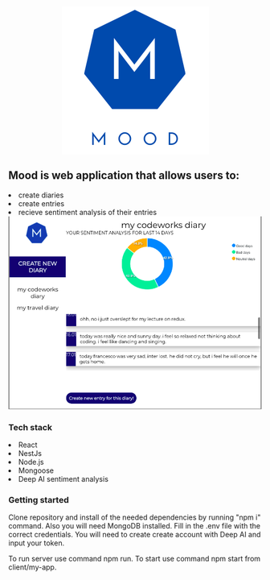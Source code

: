 <p align="center">
<img align=center src="https://github.com/AlexandraDonchenko/Mood/blob/main/client/my-app/src/resources/Alwina%20Boutique%20(1).png">
</p>

## Mood is web application that allows users to: 
<li> create diaries </li>
<li> create entries </li>
<li> recieve sentiment analysis of their entries </li>


<img src='https://github.com/AlexandraDonchenko/Mood/blob/main/Screen%20Shot%202021-02-16%20at%2014.58.38.png'>
  
### Tech stack 

<li> React </li>
<li> NestJs </li>
<li> Node.js </li>
<li> Mongoose </li>
<li> Deep AI sentiment analysis </li> 
  
### Getting started 
Clone repository and install of the needed dependencies by running "npm i" command. Also you will need MongoDB installed. Fill in the .env file with the correct credentials. 
You will need to create create account with Deep AI and input your token. 

To run server use command npm run. 
To start use command npm start from client/my-app.

